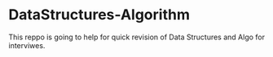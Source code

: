 # DataStructures-Algorithm
This reppo is going to help for quick revision of Data Structures and Algo for interviwes.
